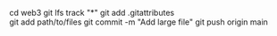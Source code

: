 cd web3
git lfs track "*"
git add .gitattributes  
git add path/to/files
git commit -m "Add large file" 
git push origin main 
<!--stackedit_data:
eyJoaXN0b3J5IjpbLTQzMzQ1MzY4Ml19
-->
